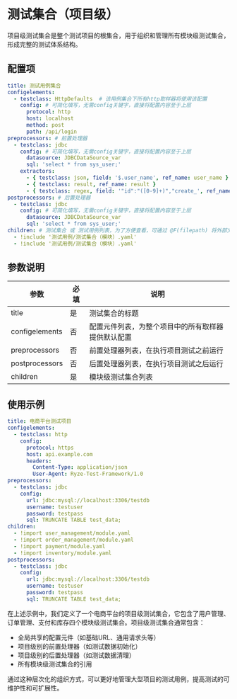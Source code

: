 # 测试集合（项目级）

项目级测试集合是整个测试项目的根集合，用于组织和管理所有模块级测试集合，形成完整的测试体系结构。

## 配置项

```yaml
title: 测试用例集合
configelements:
  - testclass: HttpDefaults  # 该用例集合下所有http取样器将使用该配置
    config: # 可简化填写，无需config关键字，直接将配置内容至于上层
      protocol: http
      host: localhost
      method: post
      path: /api/login
preprocessors: # 前置处理器
  - testclass: jdbc
    config: # 可简化填写，无需config关键字，直接将配置内容至于上层
      datasource: JDBCDataSource_var
      sql: 'select * from sys_user;'
    extractors:
      - { testclass: json, field: '$.user_name', ref_name: user_name }
      - { testclass: result, ref_name: result }
      - { testclass: regex, field: '"id":"([0-9]+)","create_', ref_name: r_total, match_num: 0 }
postprocessors: # 后置处理器
  - testclass: jdbc
    config: # 可简化填写，无需config关键字，直接将配置内容至于上层
      datasource: JDBCDataSource_var
      sql: 'select * from sys_user;'
children: # 测试集合 或 测试用例列表，为了方便查看，可通过 @F(filepath) 将外部文件引入
  - !include '测试用例/测试集合（模块）.yaml'
  - !include '测试用例/测试集合（模块）.yaml'
```

## 参数说明

| 参数             | 必填 | 说明                        |
|----------------|----|---------------------------|
| title          | 是  | 测试集合的标题                   |
| configelements | 否  | 配置元件列表，为整个项目中的所有取样器提供默认配置 |
| preprocessors  | 否  | 前置处理器列表，在执行项目测试之前运行       |
| postprocessors | 否  | 后置处理器列表，在执行项目测试之后运行       |
| children       | 是  | 模块级测试集合列表                 |

## 使用示例

```yaml
title: 电商平台测试项目
configelements:
  - testclass: http
    config:
      protocol: https
      host: api.example.com
      headers:
        Content-Type: application/json
        User-Agent: Ryze-Test-Framework/1.0
preprocessors:
  - testclass: jdbc
    config:
      url: jdbc:mysql://localhost:3306/testdb
      username: testuser
      password: testpass
      sql: TRUNCATE TABLE test_data;
children:
  - !import user_management/module.yaml
  - !import order_management/module.yaml
  - !import payment/module.yaml
  - !import inventory/module.yaml
postprocessors:
  - testclass: jdbc
    config:
      url: jdbc:mysql://localhost:3306/testdb
      username: testuser
      password: testpass
      sql: TRUNCATE TABLE test_data;
```

在上述示例中，我们定义了一个电商平台的项目级测试集合，它包含了用户管理、订单管理、支付和库存四个模块级测试集合。项目级测试集合通常包含：

- 全局共享的配置元件（如基础URL、通用请求头等）
- 项目级别的前置处理器（如测试数据初始化）
- 项目级别的后置处理器（如测试数据清理）
- 所有模块级测试集合的引用

通过这种层次化的组织方式，可以更好地管理大型项目的测试用例，提高测试的可维护性和可扩展性。